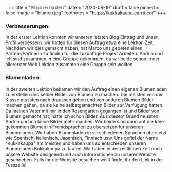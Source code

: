 +++
title = "𝔹𝕝𝕦𝕞𝕖𝕟𝕝𝕒𝕕𝕖𝕟"
date = "2020-08-19"
draft = false
pinned = false
image = "blumen.jpg"
footnotes = "https://kukkakaupa.carrd.co/"
+++
### **Verbesserungen:**

In der erster Lektion konnten wir unseren letzten Blog Eintrag und unser Profil verbessern. wir hatten für diesen Auftrag etwa eine Lektion Zeit. Nachdem wir dies gemacht haben, hat Marco uns gebeten einen Partner/Partnerin zu finden für die zukünftige Projekt Arbeiten. Andrin und ich sind zusammen in eine Gruppe gekommen, da wir beide schon in der allererster Web Lektion zusammen eine Gruppe sein wollten.

### **Blumenladen:**

In der zweiten Lektion bekamen wir den Auftrag einen eigenen Blumenladen zu erstellen und selber Bilder von Blumen zu machen.  Die meisten von der Klasse mussten nach draussen gehen und von anderen Blumen Bilder machen gehen, da sie keine selbstgemachten Bilder zur Verfügung hatten. Da meinen Vater mit mir in den Rosengarten gegangen ist und Bilder von Blumen gemacht hat, hatte ich schon Bilder. Aus diesem Grund mussten Andrin und ich keine Bilder mehr machen. Wir beide sind dann auf die Idee gekommen Blumen in Fremdsprachen zu übersetzen für unseren Blumenladen. Wir haben Blumenladen in verschiedenen Sprachen übersetzt wie Spanisch, Italienisch, Japanisch, Finnisch usw. Uns gefiel der Name "Kukkakaupa" am meisten und haben uns so entschieden unseren Blumenladen Kukkakaupa zu taufen. Wir haben in der restlichen Zeit noch unsere Website designend und auch informationen zu unserer Website geschrieben. Falls Ihr die Website besuchen wollt findet ihr den Link in der Fusszeile!